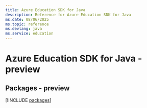 ```yaml
---
title: Azure Education SDK for Java
description: Reference for Azure Education SDK for Java
ms.date: 08/06/2025
ms.topic: reference
ms.devlang: java
ms.service: education
---
```

# Azure Education SDK for Java - preview
## Packages - preview
[!INCLUDE [packages](education-index.md)]